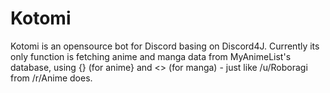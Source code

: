 # Kotomi

Kotomi is an opensource bot for Discord basing on Discord4J. Currently its only function is fetching anime and manga data from MyAnimeList's database, using {} (for anime} and <> (for manga) - just like /u/Roboragi from /r/Anime does.

